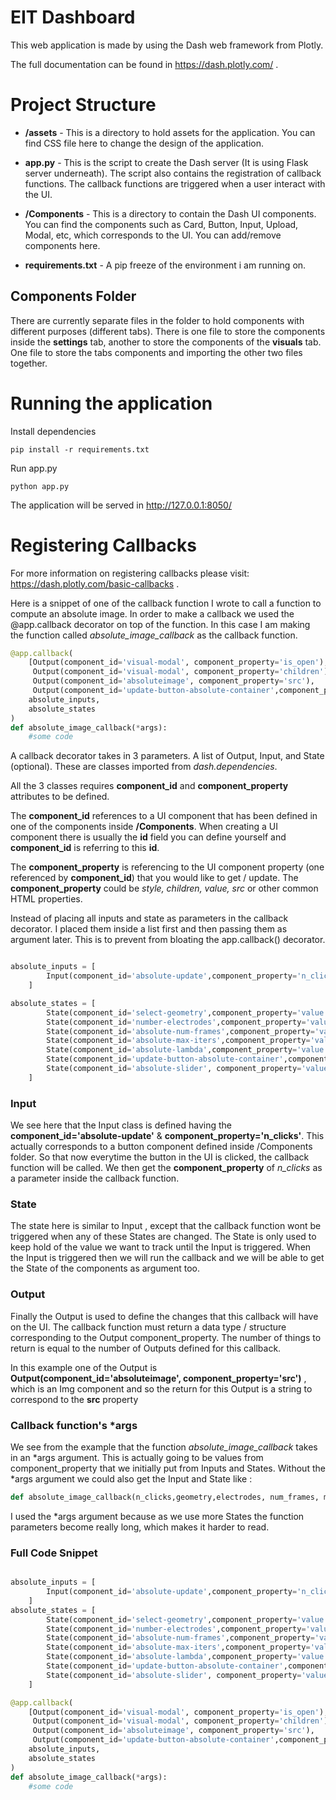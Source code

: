 # EIT Dashboard

This web application is made by using the Dash web framework from Plotly.

The full documentation can be found in https://dash.plotly.com/ .

# Project Structure

* **/assets** - This is a directory to hold assets for the application. You can find CSS file here to change the design of the application. 


* **app.py** -  This is the script to create the Dash server (It is using Flask server underneath). The script also contains the registration of callback functions. The callback functions are triggered when a user interact with the UI. 


* **/Components** - This is a directory to contain the Dash UI components. You can find the components such as Card, Button, Input, Upload, Modal, etc, which corresponds to the UI. You can add/remove components here. 

* **requirements.txt** - A pip freeze of the environment i am running on.



## Components Folder 

There are currently separate files in the folder to hold components with different purposes (different tabs). There is one file to store the components inside the **settings** tab, another to store the components of the **visuals** tab. One file to store the tabs components and importing the other two files together. 

# Running the application

Install dependencies

`pip install -r requirements.txt`

Run app.py

`python app.py`

The application will be served in http://127.0.0.1:8050/

# Registering Callbacks

For more information on registering callbacks please visit: https://dash.plotly.com/basic-callbacks .

Here is a snippet of one of the callback function I wrote to call a function to compute an absolute image. In order to make a callback we used the @app.callback decorator on top of the function. In this case I am making the function called *absolute_image_callback* as the callback function. 

```python
@app.callback(
    [Output(component_id='visual-modal', component_property='is_open'),
     Output(component_id='visual-modal', component_property='children'),
     Output(component_id='absoluteimage', component_property='src'),
     Output(component_id='update-button-absolute-container',component_property='children')],
    absolute_inputs,
    absolute_states
)
def absolute_image_callback(*args):
    #some code

```

A callback decorator takes in 3 parameters. A list of Output, Input, and State (optional). These are classes imported from *dash.dependencies*. 

All the 3 classes requires **component_id** and **component_property** attributes to be defined. 

The **component_id** references to a UI component that has been defined in one of the components inside **/Components**. When creating a UI component there is usually the **id** field you can define yourself and **component_id**  is referring to this **id**.

The **component_property** is referencing to the UI component property (one referenced by **component_id**) that you would like to get / update. The **component_property** could be *style, children, value, src* or other common HTML properties. 


Instead of placing all inputs and state as parameters in the callback decorator. I placed them inside a list first and then passing them as argument later. This is to prevent from bloating the app.callback() decorator. 

```python

absolute_inputs = [
        Input(component_id='absolute-update',component_property='n_clicks')
    ]

absolute_states = [
        State(component_id='select-geometry',component_property='value'),
        State(component_id='number-electrodes',component_property='value'),
        State(component_id='absolute-num-frames',component_property='value'),
        State(component_id='absolute-max-iters',component_property='value'),
        State(component_id='absolute-lambda',component_property='value'),
        State(component_id='update-button-absolute-container',component_property='children'),
        State(component_id='absolute-slider', component_property='value')
    ]


```

### Input 

We see here that the Input class is defined having the **component_id='absolute-update'** & **component_property='n_clicks'**. This actually corresponds to a button component defined inside /Components folder. So that now everytime the button in the UI is clicked, the callback function will be called. We then get the **component_property** of *n_clicks* as a parameter inside the callback function. 

### State

The state here is similar to Input , except that the callback function wont be triggered when any of these States are changed. The State is only used to keep hold of the value we want to track until the Input is triggered. When the Input is triggered then we will run the callback and we will be able to get the State of the components as argument too. 

### Output

Finally the Output is used to define the changes that this callback will have on the UI. The callback function must return a data type / structure corresponding to the Output component_property. The number of things to return is equal to the number of Outputs defined for this callback. 

In this example one of the Output is **Output(component_id='absoluteimage', component_property='src')** , which is an Img component and so the return for this Output is a string to correspond to the **src** property

### Callback function's *args

We see from the example that the function *absolute_image_callback* takes in an *args argument. This is actually going to be values from component_property that we initially put from Inputs and States. Without the *args argument we could also get the Input and State like : 

```python
def absolute_image_callback(n_clicks,geometry,electrodes, num_frames, max_iters, lambda, #and so on.. ):
```

I used the *args argument because as we use more States the function parameters become really long, which makes it harder to read. 



### Full Code Snippet 

```python

absolute_inputs = [
        Input(component_id='absolute-update',component_property='n_clicks')
    ]
absolute_states = [
        State(component_id='select-geometry',component_property='value'),
        State(component_id='number-electrodes',component_property='value'),
        State(component_id='absolute-num-frames',component_property='value'),
        State(component_id='absolute-max-iters',component_property='value'),
        State(component_id='absolute-lambda',component_property='value'),
        State(component_id='update-button-absolute-container',component_property='children'),
        State(component_id='absolute-slider', component_property='value')
    ]

@app.callback(
    [Output(component_id='visual-modal', component_property='is_open'),
     Output(component_id='visual-modal', component_property='children'),
     Output(component_id='absoluteimage', component_property='src'),
     Output(component_id='update-button-absolute-container',component_property='children')],
    absolute_inputs,
    absolute_states
)
def absolute_image_callback(*args):
    #some code
```

